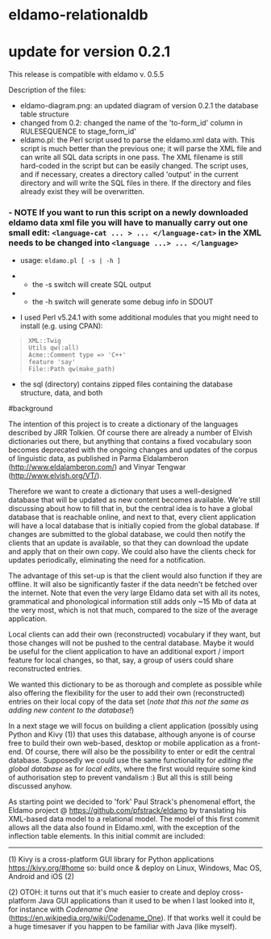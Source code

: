 # eldamo-relationaldb

# update for version 0.2.1
This release is compatible with eldamo v. 0.5.5

Description of the files:

- eldamo-diagram.png: an updated diagram of version 0.2.1 the database table structure 
- changed from 0.2: changed the name of the 'to-form_id' column in RULESEQUENCE to 
stage_form_id'
- eldamo.pl: the Perl script used to parse the eldamo.xml data with. This script is much better than the previous one; it will parse the XML file and can write all SQL data scripts in one pass.
The XML filename is still hard-coded in the script but can be easily changed. The script uses, and if necessary, creates a directory called 'output' in the current directory and will write the SQL files in there. If the directory and files already exist they will be overwritten. 
### - NOTE If you want to run this script on a newly downloaded eldamo data xml file you will have to manually carry out one small edit: `<language-cat ... > ... </language-cat>` in the XML needs to be changed into `<language ...> ... </language>`
- usage: `eldamo.pl [ -s | -h ]`
- - the -s switch will create SQL output 
- - the -h switch will generate some debug info in SDOUT

- I used Perl v5.24.1 with some additional modules that you might need to install (e.g. using CPAN):

>     XML::Twig
>     Utils qw(:all)
>     Acme::Comment type => 'C++'
>     feature 'say'
>     File::Path qw(make_path)

- the sql (directory) contains zipped files containing the database structure, data, and both

#background

The intention of this project is to create a dictionary of the languages described by JRR Tolkien. 
Of course there are already a number of Elvish dictionaries out there, but anything that contains a fixed vocabulary soon becomes deprecated with the ongoing changes and updates of the corpus of linguistic data, as published in Parma Eldalamberon (http://www.eldalamberon.com/) and Vinyar Tengwar (http://www.elvish.org/VT/).

Therefore we want to create a dictionary that uses a well-designed database that will be updated as new content becomes available. 
We're still discussing about how to fill that in, but the central idea is to have a global database that is reachable online, and next to that, every client application will have a local database that is initially copied from the global database. If changes are submitted to the global database, we could then notify the clients that an update is available, so that they can download the update and apply that on their own copy. 
We could also have the clients check for updates periodically, eliminating the need for a notification. 

The advantage of this set-up is that the client would also function if they are offline. It will also be significantly faster if the data needn't be fetched over the internet. Note that even the very large Eldamo data set with all its notes, grammatical and phonological information still adds only ~15 Mb of data at the very most, which is not that much, compared to the size of the average application. 

Local clients can add their own (reconstructed) vocabulary if they want, but those changes will not be pushed to the central database. Maybe it would be useful for the client application to have an additional export / import feature for local changes, so that, say, a group of users could share reconstructed entries. 

We wanted this dictionary to be as thorough and complete as possible while also offering the flexibility for the user to add their own (reconstructed) entries on their local copy of the data set (*note that this not the same as adding new content to the database!*)

In a next stage we will focus on building a client application (possibly using Python and Kivy (1)) that uses this database, although anyone is of course free to build their own web-based, desktop or mobile application as a front-end. 
Of course, there will also be the possibility to enter or edit the central database. Supposedly we could use the same functionality for *editing the global database* as for *local edits*, where the first would require some kind of authorisation step to prevent vandalism :) But all this is still being discussed anyhow. 

As starting point we decided to 'fork' Paul Strack's phenomenal effort, the Eldamo project @ https://github.com/pfstrack/eldamo by translating his XML-based data model to a relational model. The model of this first commit allows all the data also found in Eldamo.xml, with the exception of the inflection table elements. 
In this initial commit are included:




- - - - - - - - - -
(1) Kivy is a cross-platform GUI library for Python applications https://kivy.org/#home so: build once & deploy on Linux, Windows, Mac OS, Android and iOS (2)

(2) OTOH: it turns out that it's much easier to create and deploy cross-platform Java GUI applications than it used to be when I last looked into it, for instance with *Codename One* (https://en.wikipedia.org/wiki/Codename_One). If that works well it could be a huge timesaver if you happen to be familiar with Java (like myself).

